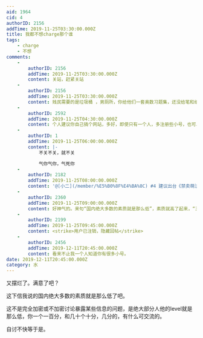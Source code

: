 ```yaml
---
aid: 1964
cid: 4
authorID: 2156
addTime: 2019-11-25T03:30:00.000Z
title: 我都不想charge那个谁
tags:
    - charge
    - 不想
comments:
    -
        authorID: 2156
        addTime: 2019-11-25T03:30:00.000Z
        content: 关站，赶紧关站
    -
        authorID: 2156
        addTime: 2019-11-25T03:30:00.000Z
        content: 贱民需要的是垃圾桶 ，男厕所，你给他们一套奥数习题集，还没给笔和纸。@小二
    -
        authorID: 2592
        addTime: 2019-11-25T04:30:00.000Z
        content: 个人建议你自己搞个网站，多好，即使只有一个人，多注册些小号，也可以搞的有声有色，不好吗？
    -
        authorID: 1
        addTime: 2019-11-25T06:00:00.000Z
        content: |-
            不关不关，就不关

            气你气你，气死你
    -
        authorID: 2182
        addTime: 2019-11-25T08:00:00.000Z
        content: '@[小二](/member/%E5%B0%8F%E4%BA%8C) #4 建议出台《禁卖萌法》，站长一律不得卖萌'
    -
        authorID: 2360
        addTime: 2019-11-25T09:00:00.000Z
        content: 好神气的。来句“国内绝大多数的素质就是那么低”，素质就高了起来，“三高”了。
    -
        authorID: 2199
        addTime: 2019-11-25T09:45:00.000Z
        content: <strike>用户已注销，隐藏回帖</strike>
    -
        authorID: 2456
        addTime: 2019-12-11T20:45:00.000Z
        content: 看来不止我一个人知道你有很多小号。
date: 2019-12-11T20:45:00.000Z
category: 水
---
```


又摆烂了。满意了吧？

这下信我说的国内绝大多数的素质就是那么低了吧。

这不是完全加密或不加密讨论暴露某些信息的问题，是绝大部分人他的level就是那么低，你一个一百分，和几十个十分，几分的，有什么可交流的。

自讨不快等于是。
